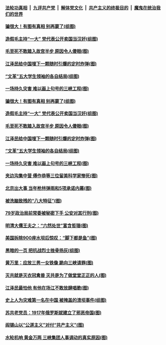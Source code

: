 

####  [法轮功真相](../../../../basic/blob/master/README.md?t=07031602) &nbsp;|&nbsp; [九评共产党](../../../../9ping.md/blob/master/README.md?t=07031602) &nbsp;|&nbsp; [解体党文化](../../../../jtdwh.md/blob/master/README.md?t=07031602)  &nbsp;|&nbsp; [共产主义的终极目的](../../../../gczydzjmd.md/blob/master/README.md?t=07031602) &nbsp;|&nbsp; [魔鬼在统治我们的世界](../../../../mgztzwmdsj.md/blob/master/README.md?t=07031602) 

#### [骗很大！有图有真相 别再蒙了(组图)](../pages/p6/938072.md?t=07031602) 

#### [造假毛主持“一大” 党代表公开卖国当汉奸(组图)](../pages/p6/938123.md?t=07031602) 

#### [毛至死不敢踏入故宫半步 原因令人傻眼(图)](../pages/p6/938007.md?t=07031602) 

#### [江泽民给中国埋下一颗随时引爆的定时炸弹(图)](../pages/p6/937539.md?t=07031602) 

#### [“文革”五大学生领袖的各自结局(组图)](../pages/p6/938075.md?t=07031602) 

#### [一场持久灾害 难以画上句号的三峡工程(图)](../pages/p6/937534.md?t=07031602) 

#### [骗很大！有图有真相 别再蒙了(组图)](../pages/p6/938072.md?t=07031602) 

#### [造假毛主持“一大” 党代表公开卖国当汉奸(组图)](../pages/p6/938123.md?t=07031602) 

#### [毛至死不敢踏入故宫半步 原因令人傻眼(图)](../pages/p6/938007.md?t=07031602) 

#### [江泽民给中国埋下一颗随时引爆的定时炸弹(图)](../pages/p6/937539.md?t=07031602) 

#### [“文革”五大学生领袖的各自结局(组图)](../pages/p6/938075.md?t=07031602) 

#### [一场持久灾害 难以画上句号的三峡工程(图)](../pages/p6/937534.md?t=07031602) 

#### [夹边沟集中营 傅作恭等三位留美科学家惨死(图)](../pages/p6/937892.md?t=07031602) 

#### [北京出大事 当年枪林弹雨和5项承诺内幕(图)](../pages/p6/937994.md?t=07031602) 

#### [被洗脑致残的“八大特征”(图)](../pages/p6/938073.md?t=07031602) 

#### [79岁政治局前常委被秘密下手 公安对其行刑(图)](../pages/p6/937960.md?t=07031602) 

#### [明清大儒王夫之：“六然处世”富含哲理(图)](../pages/p6/937069.md?t=07031602) 

#### [美国拆除900座水坝后惊叹：“脚下都是鱼”(图)](../pages/p6/937533.md?t=07031602) 

#### [黑暗的一页 把抗战烈士挫骨扬灰(组图)](../pages/p6/937888.md?t=07031602) 

#### [黄万里：应放三男一女铁像 跪向三峡请罪(图)](../pages/p6/937532.md?t=07031602) 

#### [灭共就是灭衣冠禽兽 灭共是为了做堂堂正正的人(图)](../pages/p6/937958.md?t=07031602) 

#### [江泽民最怕他 有他在场江不敢放肆唱歌(图)](../pages/p6/937955.md?t=07031602) 

#### [史上人为灾难第一名在中国 被掩盖的溃坝事件(组图)](../pages/p6/937528.md?t=07031602) 

#### [苏共老党员：1917年俄罗斯就建立了邪恶帝国(图)](../pages/p6/937590.md?t=07031602) 

#### [阎锡山以“公道主义”对付“共产主义”(图)](../pages/p6/937686.md?t=07031602) 

#### [水轮机响 黄金万两 三峡集团人事调动的真实原因(图)](../pages/p6/937524.md?t=07031602) 

